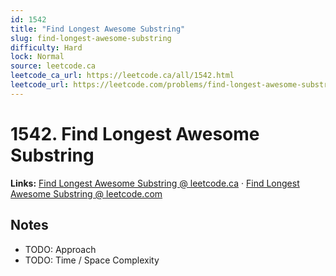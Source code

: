 ```yaml
--- 
id: 1542
title: "Find Longest Awesome Substring"
slug: find-longest-awesome-substring
difficulty: Hard
lock: Normal
source: leetcode.ca
leetcode_ca_url: https://leetcode.ca/all/1542.html
leetcode_url: https://leetcode.com/problems/find-longest-awesome-substring/
---
```


# 1542. Find Longest Awesome Substring

**Links:** [Find Longest Awesome Substring @ leetcode.ca](https://leetcode.ca/all/1542.html) · [Find Longest Awesome Substring @ leetcode.com](https://leetcode.com/problems/find-longest-awesome-substring/)

## Notes
- TODO: Approach
- TODO: Time / Space Complexity
